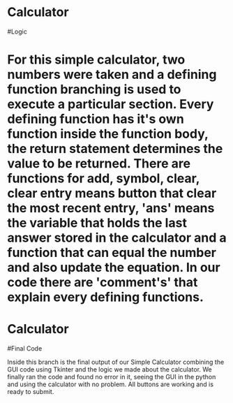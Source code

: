
# Calculator

#Logic

For this simple calculator, two numbers were taken and a defining function branching is used to execute a particular section.
Every defining function has it's own function inside the function body, the return statement determines the value to be returned.
There are functions for add, symbol, clear, clear entry means button that clear the most recent entry, 'ans' means the variable that holds the last answer stored in the
calculator and a function that can equal the number and also update the equation. In our code there are 'comment's' that explain every defining functions.
=======
# Calculator 

#Final Code


Inside this branch is the final output of our Simple Calculator combining the GUI code using Tkinter
and the logic we made about the calculator. We finally ran the code and found no error in it, seeing the GUI in the python and
using the calculator with no problem. All buttons are working and is ready to submit.

